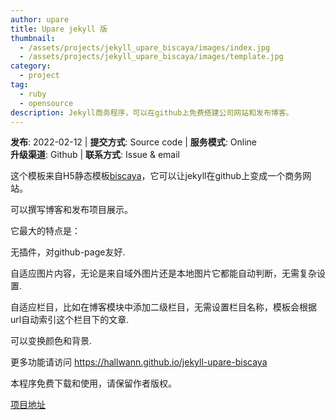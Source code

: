 ```yaml
---
author: upare
title: Upare jekyll 版
thumbnail:
  - /assets/projects/jekyll_upare_biscaya/images/index.jpg
  - /assets/projects/jekyll_upare_biscaya/images/template.jpg
category:
  - project
tag:
  - ruby
  - opensource
description: Jekyll商务程序，可以在github上免费搭建公司网站和发布博客。
---
```

 **发布**: 2022-02-12 | **提交方式**: Source code | **服务模式**: Online  
 **升级渠道**: Github | **联系方式**: Issue &amp; email

这个模板来自H5静态模板[biscaya](https://github.com/hallwann/biscaya_html)，它可以让jekyll在github上变成一个商务网站。

可以撰写博客和发布项目展示。

它最大的特点是：

无插件，对github-page友好.

自适应图片内容，无论是来自域外图片还是本地图片它都能自动判断，无需复杂设置.

自适应栏目，比如在博客模块中添加二级栏目，无需设置栏目名称，模板会根据url自动索引这个栏目下的文章.

可以变换颜色和背景.

更多功能请访问 https://hallwann.github.io/jekyll-upare-biscaya

本程序免费下载和使用，请保留作者版权。
 
[项目地址](https://github.com/hallwann/jekyll-upare-biscaya)

   